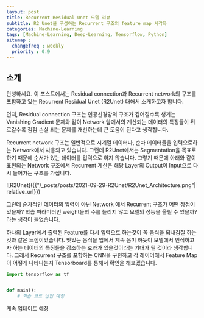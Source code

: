 ```yaml
---
layout: post
title: Recurrent Residual Unet 모델 리뷰
subtitle: R2 Unet을 구성하는 Recurrent 구조의 feature map 시각화
categories: Machine-Learning
tags: [Machine-Learning, Deep-Learning, Tensorflow, Python]
sitemap :
  changefreq : weekly
  priority : 0.9
---
```


## 소개

 안녕하세요. 이 포스트에서는 Residual connection과 Recurrent network의 구조를 포함하고 있는 Recurrent Residual Unet (R2Unet) 대해서 소개하고자 합니다.  

 먼저, Residual connection 구조는 인공신경망의 구조가 깊어질수록 생기는 Vanishing Gradient 문제와 같이 Network 앞에서의 계산되는 데이터의 특징들이 뒤로갈수록 점점 손실 되는 문제를 개선하는데 큰 도움이 된다고 생각합니다.  
 
 Recurrent network 구조는 일반적으로 시계열 데이터나, 순차 데이터들을 입력으로하는 Network에서 사용되고 있습니다. 그런데 R2Unet에서는 Segmentation을 목표로 하기 때문에 순서가 있는 데이터를 입력으로 하지 않습니다. 그렇기 때문에 아래와 같이 표현되는 Network 구조에서 Recurrent 계산은 해당 Layer의 Output이 Input으로 다시 들어가는 구조를 가집니다. 

 ![R2Unet]({{"/_posts/posts/2021-09-29-R2Unet/R2Unet_Architecture.png"| relative_url}})

 그런데 순차적인 데이터의 입력이 아닌 Network 에서 Recurrent 구조가 어떤 장점이 있을까? 학습 파라미터인 weight들의 수를 늘리지 않고 모델의 성능을 올릴 수 있을까? 라는 생각이 들었습니다.  
 
 하나의 Layer에서 출력된 Feature를 다시 입력으로 하는것이 꼭 음식을 되새김질 하는 것과 같은 느낌이었습니다. 맛있는 음식을 입에서 계속 음미 하듯이 모델에서 인식하고자 하는 데이터의 특징들을 강조하는 효과가 있을것이라는 기대가 될 것이라 생각합니다. 
 그래서 Recurrent 구조를 포함하는 CNN을 구현하고 각 레이어에서 Feature Map이 어떻게 나타나는지 Tensorboard를 통해서 확인을 해보겠습니다.
 


```python
import tensorflow as tf


def main():
    # 학습 코드 삽입 예정
```

계속 업데이트 예정

